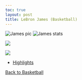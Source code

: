 ```yaml
---
toc: true
layout: post
title: LeBron James (Basketball)
---
```


![]({{site.baseurl}}/images/james.jpg "James pic")
![]({{site.baseurl}}/images/jamesstatds.png "James stats")


![](vscode-remote://wsl%2Bubuntu/mnt/c/Users/rohan/vscode/FrontendRepository/images/james.jpg)

![](vscode-remote://wsl%2Bubuntu/mnt/c/Users/rohan/vscode/FrontendRepository/images/jamesstatds.png)

- [Highlights](https://www.youtube.com/watch?v=beCxSqSXGDY&ab_channel=kamben)

[Back to Basketball](https://rohanagr.github.io/FrontendRepository/Basketball/)
